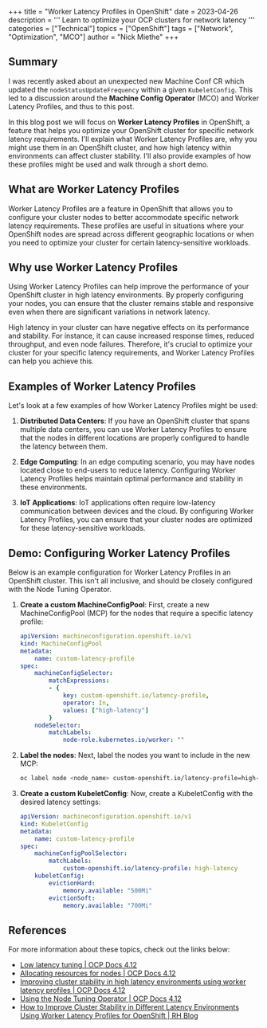 +++
title = "Worker Latency Profiles in OpenShift"
date = 2023-04-26
description = '''
Learn to optimize your OCP clusters for network latency
'''
categories = ["Technical"]
topics = ["OpenShift"]
tags = ["Network", "Optimization", "MCO"]
author = "Nick Miethe"
+++

## Summary

I was recently asked about an unexpected new Machine Conf CR which updated the `nodeStatusUpdateFrequency` within a given `KubeletConfig`. This led to a discussion around the **Machine Config Operator** (MCO) and Worker Latency Profiles, and thus to this post.

In this blog post we will focus on **Worker Latency Profiles** in OpenShift, a feature that helps you optimize your OpenShift cluster for specific network latency requirements. I'll explain what Worker Latency Profiles are, why you might use them in an OpenShift cluster, and how high latency within environments can affect cluster stability. I'll also provide examples of how these profiles might be used and walk through a short demo.

## What are Worker Latency Profiles

Worker Latency Profiles are a feature in OpenShift that allows you to configure your cluster nodes to better accommodate specific network latency requirements. These profiles are useful in situations where your OpenShift nodes are spread across different geographic locations or when you need to optimize your cluster for certain latency-sensitive workloads.

## Why use Worker Latency Profiles

Using Worker Latency Profiles can help improve the performance of your OpenShift cluster in high latency environments. By properly configuring your nodes, you can ensure that the cluster remains stable and responsive even when there are significant variations in network latency.

High latency in your cluster can have negative effects on its performance and stability. For instance, it can cause increased response times, reduced throughput, and even node failures. Therefore, it's crucial to optimize your cluster for your specific latency requirements, and Worker Latency Profiles can help you achieve this.

## Examples of Worker Latency Profiles

Let's look at a few examples of how Worker Latency Profiles might be used:

1. **Distributed Data Centers**: If you have an OpenShift cluster that spans multiple data centers, you can use Worker Latency Profiles to ensure that the nodes in different locations are properly configured to handle the latency between them.

2. **Edge Computing**: In an edge computing scenario, you may have nodes located close to end-users to reduce latency. Configuring Worker Latency Profiles helps maintain optimal performance and stability in these environments.

3. **IoT Applications**: IoT applications often require low-latency communication between devices and the cloud. By configuring Worker Latency Profiles, you can ensure that your cluster nodes are optimized for these latency-sensitive workloads.

## Demo: Configuring Worker Latency Profiles

Below is an example configuration for Worker Latency Profiles in an OpenShift cluster. This isn't all inclusive, and should be closely configured with the Node Tuning Operator.

1. **Create a custom MachineConfigPool**: First, create a new MachineConfigPool (MCP) for the nodes that require a specific latency profile:

    ``` yaml
    apiVersion: machineconfiguration.openshift.io/v1
    kind: MachineConfigPool
    metadata:
        name: custom-latency-profile
    spec:
        machineConfigSelector:
            matchExpressions:
            - {
                key: custom-openshift.io/latency-profile,
                operator: In,
                values: ["high-latency"]
            }
        nodeSelector:
            matchLabels:
                node-role.kubernetes.io/worker: ""
    ```

2. **Label the nodes**: Next, label the nodes you want to include in the new MCP:

    ``` bash
    oc label node <node_name> custom-openshift.io/latency-profile=high-latency
    ```

3. **Create a custom KubeletConfig**: Now, create a KubeletConfig with the desired latency settings:

    ``` yaml
    apiVersion: machineconfiguration.openshift.io/v1
    kind: KubeletConfig
    metadata:
        name: custom-latency-profile
    spec:
        machineConfigPoolSelector:
            matchLabels:
                custom-openshift.io/latency-profile: high-latency
        kubeletConfig:
            evictionHard:
                memory.available: "500Mi"
            evictionSoft:
                memory.available: "700Mi"
    ```

## References

For more information about these topics, check out the links below:

* [Low latency tuning | OCP Docs 4.12](https://docs.openshift.com/container-platform/4.12/scalability_and_performance/cnf-low-latency-tuning.html)
* [Allocating resources for nodes | OCP Docs 4.12](https://docs.openshift.com/container-platform/4.12/nodes/nodes/nodes-nodes-resources-configuring.html)
* [Improving cluster stability in high latency environments using worker latency profiles | OCP Docs 4.12](https://docs.openshift.com/container-platform/4.12/nodes/clusters/nodes-cluster-worker-latency-profiles.html)
* [Using the Node Tuning Operator | OCP Docs 4.12](https://docs.openshift.com/container-platform/4.12/nodes/nodes/nodes-node-tuning-operator.html)
* [How to Improve Cluster Stability in Different Latency Environments Using Worker Latency Profiles for OpenShift | RH Blog](https://cloud.redhat.com/blog/how-to-improve-cluster-stability-in-different-latency-environments-using-worker-latency-profiles-for-openshift)
